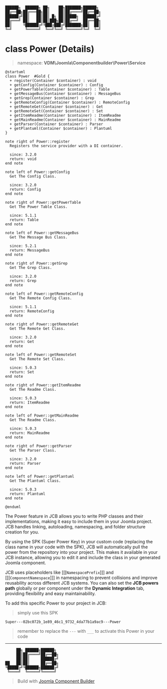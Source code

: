 ```
██████╗  ██████╗ ██╗    ██╗███████╗██████╗
██╔══██╗██╔═══██╗██║    ██║██╔════╝██╔══██╗
██████╔╝██║   ██║██║ █╗ ██║█████╗  ██████╔╝
██╔═══╝ ██║   ██║██║███╗██║██╔══╝  ██╔══██╗
██║     ╚██████╔╝╚███╔███╔╝███████╗██║  ██║
╚═╝      ╚═════╝  ╚══╝╚══╝ ╚══════╝╚═╝  ╚═╝
```
# class Power (Details)
> namespace: **VDM\Joomla\Componentbuilder\Power\Service**

```uml
@startuml
class Power  #Gold {
  + register(Container $container) : void
  + getConfig(Container $container) : Config
  + getPowerTable(Container $container) : Table
  + getMessageBus(Container $container) : MessageBus
  + getGrep(Container $container) : Grep
  + getRemoteConfig(Container $container) : RemoteConfig
  + getRemoteGet(Container $container) : Get
  + getRemoteSet(Container $container) : Set
  + getItemReadme(Container $container) : ItemReadme
  + getMainReadme(Container $container) : MainReadme
  + getParser(Container $container) : Parser
  + getPlantuml(Container $container) : Plantuml
}

note right of Power::register
  Registers the service provider with a DI container.

  since: 3.2.0
  return: void
end note

note left of Power::getConfig
  Get The Config Class.

  since: 3.2.0
  return: Config
end note

note right of Power::getPowerTable
  Get The Power Table Class.

  since: 5.1.1
  return: Table
end note

note left of Power::getMessageBus
  Get The Message Bus Class.

  since: 5.2.1
  return: MessageBus
end note

note right of Power::getGrep
  Get The Grep Class.

  since: 3.2.0
  return: Grep
end note

note left of Power::getRemoteConfig
  Get The Remote Config Class.

  since: 5.1.1
  return: RemoteConfig
end note

note right of Power::getRemoteGet
  Get The Remote Get Class.

  since: 3.2.0
  return: Get
end note

note left of Power::getRemoteSet
  Get The Remote Set Class.

  since: 5.0.3
  return: Set
end note

note right of Power::getItemReadme
  Get The Readme Class.

  since: 5.0.3
  return: ItemReadme
end note

note left of Power::getMainReadme
  Get The Readme Class.

  since: 5.0.3
  return: MainReadme
end note

note right of Power::getParser
  Get The Parser Class.

  since: 3.2.0
  return: Parser
end note

note left of Power::getPlantuml
  Get The Plantuml Class.

  since: 5.0.3
  return: Plantuml
end note
 
@enduml
```

The Power feature in JCB allows you to write PHP classes and their implementations, making it easy to include them in your Joomla project. JCB handles linking, autoloading, namespacing, and folder structure creation for you.

By using the SPK (Super Power Key) in your custom code (replacing the class name in your code with the SPK), JCB will automatically pull the power from the repository into your project. This makes it available in your JCB instance, allowing you to edit it and include the class in your generated Joomla component.

JCB uses placeholders like [[[`NamespacePrefix`]]] and [[[`ComponentNamespace`]]] in namespacing to prevent collisions and improve reusability across different JCB systems. You can also set the **JCB powers path** globally or per component under the **Dynamic Integration** tab, providing flexibility and easy maintainability.

To add this specific Power to your project in JCB:

> simply use this SPK
```
Super---02bc072b_1e89_46c1_9732_4da77b1a9ac9---Power
```
> remember to replace the `---` with `___` to activate this Power in your code

---
```
     ██╗ ██████╗██████╗
     ██║██╔════╝██╔══██╗
     ██║██║     ██████╔╝
██   ██║██║     ██╔══██╗
╚█████╔╝╚██████╗██████╔╝
 ╚════╝  ╚═════╝╚═════╝
```
> Build with [Joomla Component Builder](https://git.vdm.dev/joomla/Component-Builder)

